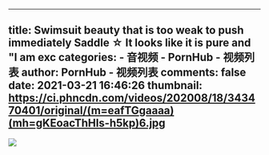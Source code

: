 
---
title: Swimsuit beauty that is too weak to push immediately Saddle ☆ It looks like it is pure and "I am exc
categories: 
    - 音视频
    - PornHub - 视频列表
author: PornHub - 视频列表
comments: false
date: 2021-03-21 16:46:26
thumbnail: https://ci.phncdn.com/videos/202008/18/343470401/original/(m=eafTGgaaaa)(mh=gKEoacThHIs-h5kp)6.jpg
---

<div>   
<img src="https://ci.phncdn.com/videos/202008/18/343470401/original/(m=eafTGgaaaa)(mh=gKEoacThHIs-h5kp)6.jpg" referrerpolicy="no-referrer">  
</div>
            